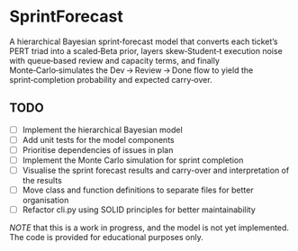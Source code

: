 # SprintForecast

A hierarchical Bayesian sprint‑forecast model that converts each ticket’s PERT triad into a scaled‑Beta prior, layers skew‑Student‑t execution noise with queue‑based review and capacity terms, and finally Monte‑Carlo‑simulates the Dev → Review → Done flow to yield the sprint‑completion probability and expected carry‑over.

## TODO
- [ ] Implement the hierarchical Bayesian model
- [ ] Add unit tests for the model components
- [ ] Prioritise dependencies of issues in plan
- [ ] Implement the Monte Carlo simulation for sprint completion
- [ ] Visualise the sprint forecast results and carry-over and interpretation of the results
- [ ] Move class and function definitions to separate files for better organisation
- [ ] Refactor cli.py using SOLID principles for better maintainability

*NOTE* that this is a work in progress, and the model is not yet implemented. The code is provided for educational purposes only.